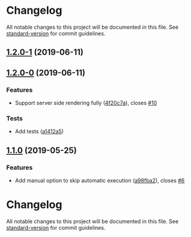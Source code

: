 # Changelog

All notable changes to this project will be documented in this file. See [standard-version](https://github.com/conventional-changelog/standard-version) for commit guidelines.

## [1.2.0-1](https://github.com/simoneb/axios-hooks/compare/v1.2.0-0...v1.2.0-1) (2019-06-11)



## [1.2.0-0](https://github.com/simoneb/axios-hooks/compare/v1.1.0...v1.2.0-0) (2019-06-11)


### Features

* Support server side rendering fully ([4f20c7a](https://github.com/simoneb/axios-hooks/commit/4f20c7a)), closes [#10](https://github.com/simoneb/axios-hooks/issues/10)


### Tests

* Add tests ([a1412a5](https://github.com/simoneb/axios-hooks/commit/a1412a5))



## [1.1.0](https://github.com/simoneb/axios-hooks/compare/v1.0.1...v1.1.0) (2019-05-25)

### Features

- Add manual option to skip automatic execution ([a98fba2](https://github.com/simoneb/axios-hooks/commit/a98fba2)), closes [#6](https://github.com/simoneb/axios-hooks/issues/6)

# Changelog

All notable changes to this project will be documented in this file. See [standard-version](https://github.com/conventional-changelog/standard-version) for commit guidelines.

